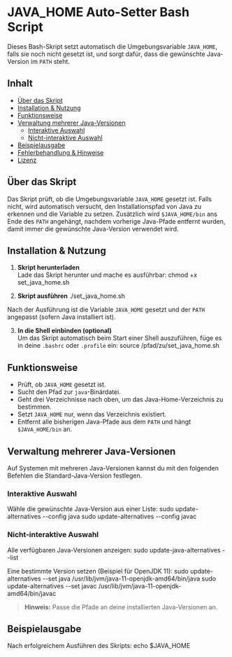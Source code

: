 # JAVA_HOME Auto-Setter Bash Script

Dieses Bash-Skript setzt automatisch die Umgebungsvariable `JAVA_HOME`, falls sie noch nicht gesetzt ist, und sorgt dafür, dass die gewünschte Java-Version im `PATH` steht.

## Inhalt

- [Über das Skript](#über-das-skript)
- [Installation & Nutzung](#installation--nutzung)
- [Funktionsweise](#funktionsweise)
- [Verwaltung mehrerer Java-Versionen](#verwaltung-mehrerer-java-versionen)
  - [Interaktive Auswahl](#interaktive-auswahl)
  - [Nicht-interaktive Auswahl](#nicht-interaktive-auswahl)
- [Beispielausgabe](#beispielausgabe)
- [Fehlerbehandlung & Hinweise](#fehlerbehandlung--hinweise)
- [Lizenz](#lizenz)

## Über das Skript

Das Skript prüft, ob die Umgebungsvariable `JAVA_HOME` gesetzt ist. Falls nicht, wird automatisch versucht, den Installationspfad von Java zu erkennen und die Variable zu setzen. Zusätzlich wird `$JAVA_HOME/bin` ans Ende des `PATH` angehängt, nachdem vorherige Java-Pfade entfernt wurden, damit immer die gewünschte Java-Version verwendet wird.

## Installation & Nutzung

1. **Skript herunterladen**  
   Lade das Skript herunter und mache es ausführbar:
chmod +x set_java_home.sh


2. **Skript ausführen**
./set_java_home.sh

Nach der Ausführung ist die Variable `JAVA_HOME` gesetzt und der `PATH` angepasst (sofern Java installiert ist).

3. **In die Shell einbinden (optional)**  
Um das Skript automatisch beim Start einer Shell auszuführen, füge es in deine `.bashrc` oder `.profile` ein:
source /pfad/zu/set_java_home.sh


## Funktionsweise

- Prüft, ob `JAVA_HOME` gesetzt ist.
- Sucht den Pfad zur `java`-Binärdatei.
- Geht drei Verzeichnisse nach oben, um das Java-Home-Verzeichnis zu bestimmen.
- Setzt `JAVA_HOME` nur, wenn das Verzeichnis existiert.
- Entfernt alle bisherigen Java-Pfade aus dem `PATH` und hängt `$JAVA_HOME/bin` an.

## Verwaltung mehrerer Java-Versionen

Auf Systemen mit mehreren Java-Versionen kannst du mit den folgenden Befehlen die Standard-Java-Version festlegen.

### Interaktive Auswahl

Wähle die gewünschte Java-Version aus einer Liste:
sudo update-alternatives --config java
sudo update-alternatives --config javac


### Nicht-interaktive Auswahl

Alle verfügbaren Java-Versionen anzeigen:
sudo update-java-alternatives --list

Eine bestimmte Version setzen (Beispiel für OpenJDK 11):
sudo update-alternatives --set java /usr/lib/jvm/java-11-openjdk-amd64/bin/java
sudo update-alternatives --set javac /usr/lib/jvm/java-11-openjdk-amd64/bin/javac

> **Hinweis:** Passe die Pfade an deine installierten Java-Versionen an.

## Beispielausgabe

Nach erfolgreichem Ausführen des Skripts:
echo $JAVA_HOME
